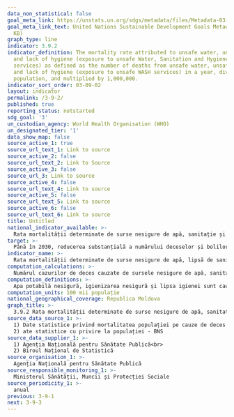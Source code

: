 ```yaml
---
data_non_statistical: false
goal_meta_link: https://unstats.un.org/sdgs/metadata/files/Metadata-03-09-02.pdf
goal_meta_link_text: United Nations Sustainable Development Goals Metadata (PDF 214
  KB)
graph_type: line
indicator: 3.9.2
indicator_definition: The mortality rate attributed to unsafe water, unsafe sanitation
  and lack of hygiene (exposure to unsafe Water, Sanitation and Hygiene for All (WASH)
  services) as defined as the number of deaths from unsafe water, unsafe sanitation
  and lack of hygiene (exposure to unsafe WASH services) in a year, divided by the
  population, and multiplied by 1,000,000.
indicator_sort_order: 03-09-02
layout: indicator
permalink: /3-9-2/
published: true
reporting_status: notstarted
sdg_goal: '3'
un_custodian_agency: World Health Organisation (WHO)
un_designated_tier: '1'
data_show_map: false
source_active_1: true
source_url_text_1: Link to source
source_active_2: false
source_url_text_2: Link to Source
source_active_3: false
source_url_3: Link to source
source_active_4: false
source_url_text_4: Link to source
source_active_5: false
source_url_text_5: Link to source
source_active_6: false
source_url_text_6: Link to source
title: Untitled
national_indicator_available: >-
  Rata mortalității determinate de surse nesigure de apă, sanitație și igienă
target: >-
  Până în 2030, reducerea substanțială a numărului deceselor și bolilor provocate de produsele chimice periculoase, de poluare și de contaminarea aerului, apei și a solului
indicator_name: >-
  Rata mortalității determinate de surse nesigure de apă, lipsă de sanitație și igienă (expunerea la servicii nesigure de apă, sanitație și igienă pentru toți - WASH)
computation_calculations: >-
  Numărul cazurilor de deces cauzate de sursele nesigure de apă, sanitație și igienă într-un an,  raportat la numărul populației *100000
computation_definitions: >-
  Apa potabilă nesigură, igienizarea nesigură și lipsa igienei sunt cauze importante ale decesului. Conform metodologiilor OMS, în estimarea acestui indicator, se ia în considerare doar impactul bolilor diareice, infecțiilor cu nematode intestinale și malnutriției cu proteine energetice. De asemenea conform OMS, prin oferirea adecvată a serviciilor WASH  în plus față de diaree, ar putea fi prevenite următoarele boli: malnutriția, infecțiile cu nematode intestinale, filariaaă limfatică, trahomul, schistosomiaza și malaria.
computation_units: 100 mii populație
national_geographical_coverage: Republica Moldova
graph_title: >-
  3.9.2 Rata mortalității determinate de surse nesigure de apă, sanitație și igienă
source_data_source_1: >-
  1) Date statistice privind mortalitatea populației pe cauze de deces - ANSP<br> 
  2) ate statistice cu privire la populației - BNS
source_data_supplier_1: >-
  1) Agenția Națională pentru Sănătate Publică<br> 
  2) Biroul Național de Statistică
source_organisation_1: >-
  Agenția Națională pentru Sănătate Publică
source_responsible_monitoring_1: >-
  Ministerul Sănătății, Muncii și Protecției Sociale
source_periodicity_1: >-
  anual
previous: 3-9-1
next: 3-9-3
---
```

